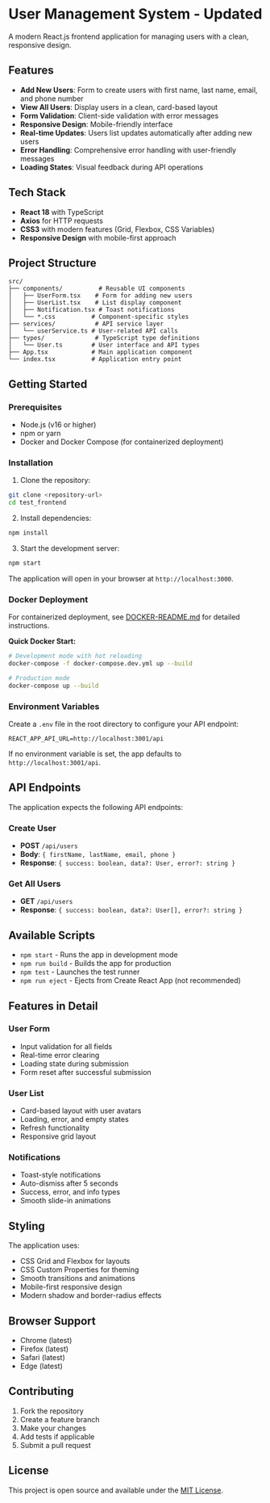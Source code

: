 # User Management System - Updated

A modern React.js frontend application for managing users with a clean, responsive design.

## Features

- **Add New Users**: Form to create users with first name, last name, email, and phone number
- **View All Users**: Display users in a clean, card-based layout
- **Form Validation**: Client-side validation with error messages
- **Responsive Design**: Mobile-friendly interface
- **Real-time Updates**: Users list updates automatically after adding new users
- **Error Handling**: Comprehensive error handling with user-friendly messages
- **Loading States**: Visual feedback during API operations

## Tech Stack

- **React 18** with TypeScript
- **Axios** for HTTP requests
- **CSS3** with modern features (Grid, Flexbox, CSS Variables)
- **Responsive Design** with mobile-first approach

## Project Structure

```
src/
├── components/          # Reusable UI components
│   ├── UserForm.tsx    # Form for adding new users
│   ├── UserList.tsx    # List display component
│   ├── Notification.tsx # Toast notifications
│   └── *.css          # Component-specific styles
├── services/           # API service layer
│   └── userService.ts # User-related API calls
├── types/              # TypeScript type definitions
│   └── User.ts        # User interface and API types
├── App.tsx            # Main application component
└── index.tsx          # Application entry point
```

## Getting Started

### Prerequisites

- Node.js (v16 or higher)
- npm or yarn
- Docker and Docker Compose (for containerized deployment)

### Installation

1. Clone the repository:
```bash
git clone <repository-url>
cd test_frontend
```

2. Install dependencies:
```bash
npm install
```

3. Start the development server:
```bash
npm start
```

The application will open in your browser at `http://localhost:3000`.

### Docker Deployment

For containerized deployment, see [DOCKER-README.md](DOCKER-README.md) for detailed instructions.

**Quick Docker Start:**
```bash
# Development mode with hot reloading
docker-compose -f docker-compose.dev.yml up --build

# Production mode
docker-compose up --build
```

### Environment Variables

Create a `.env` file in the root directory to configure your API endpoint:

```env
REACT_APP_API_URL=http://localhost:3001/api
```

If no environment variable is set, the app defaults to `http://localhost:3001/api`.

## API Endpoints

The application expects the following API endpoints:

### Create User
- **POST** `/api/users`
- **Body**: `{ firstName, lastName, email, phone }`
- **Response**: `{ success: boolean, data?: User, error?: string }`

### Get All Users
- **GET** `/api/users`
- **Response**: `{ success: boolean, data?: User[], error?: string }`

## Available Scripts

- `npm start` - Runs the app in development mode
- `npm run build` - Builds the app for production
- `npm test` - Launches the test runner
- `npm run eject` - Ejects from Create React App (not recommended)

## Features in Detail

### User Form
- Input validation for all fields
- Real-time error clearing
- Loading state during submission
- Form reset after successful submission

### User List
- Card-based layout with user avatars
- Loading, error, and empty states
- Refresh functionality
- Responsive grid layout

### Notifications
- Toast-style notifications
- Auto-dismiss after 5 seconds
- Success, error, and info types
- Smooth slide-in animations

## Styling

The application uses:
- CSS Grid and Flexbox for layouts
- CSS Custom Properties for theming
- Smooth transitions and animations
- Mobile-first responsive design
- Modern shadow and border-radius effects

## Browser Support

- Chrome (latest)
- Firefox (latest)
- Safari (latest)
- Edge (latest)

## Contributing

1. Fork the repository
2. Create a feature branch
3. Make your changes
4. Add tests if applicable
5. Submit a pull request

## License

This project is open source and available under the [MIT License](LICENSE).
